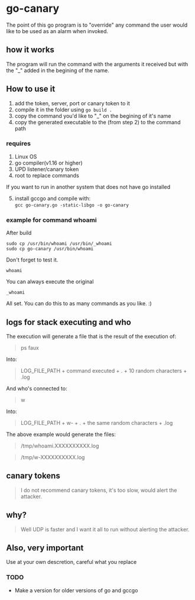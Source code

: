 # go-canary

The point of this go program is to "override" any command the user would like to be used as an alarm when invoked.

## how it works
The program will run the command with the arguments it received but with the "_" added in the begining of the name.

## How to use it

1. add the token, server, port or canary token to it
2. compile it in the folder using ```go build .```
3. copy the command you'd like to "_" on the begining of it's name
4. copy the generated executable to the (from step 2) to the command path

### requires

1. Linux OS
2. go compiler(v1.16 or higher)
3. UPD listener/canary token
4. root to replace commands

If you want to run in another system that does not have go installed

5. install gccgo and compile with:  
```gcc go-canary.go -static-libgo -o go-canary```

### example for command **whoami** 

After build
```shell
sudo cp /usr/bin/whoami /usr/bin/_whoami
sudo cp go-canary /usr/bin/whoami
```

Don't forget to test it.
```shell
whoami
```
You can always execute the original
```shell
_whoami
```

All set.
You can do this to as many commands as you like. :)

## logs for stack executing and who

The execution will generate a file that is the result of the execution of:
> ps faux

Into:

> LOG_FILE_PATH + command executed + . + 10 random characters + .log

And who's connected to:

> w

Into:

> LOG_FILE_PATH + w- + . + the same random characters + .log

The above example would generate the files:

> /tmp/whoami.XXXXXXXXXX.log

> /tmp/w-XXXXXXXXXX.log


## canary tokens

> I do not recommend canary tokens, it's too slow, would alert the attacker.

## why?

> Well UDP is faster and I want it all to run without alerting the attacker.

## Also, very important

Use at your own descretion, careful what you replace

### TODO

* Make a version for older versions of go and gccgo